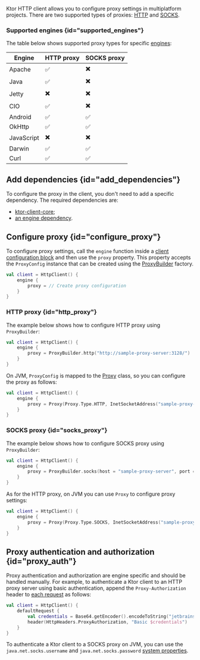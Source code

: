 [//]: # (title: Proxy)

<show-structure for="chapter" depth="2"/>

Ktor HTTP client allows you to configure proxy settings in multiplatform projects. 
There are two supported types of proxies: [HTTP](https://en.wikipedia.org/wiki/Proxy_server#Web_proxy_servers) and [SOCKS](https://en.wikipedia.org/wiki/SOCKS).

### Supported engines {id="supported_engines"}

The table below shows supported proxy types for specific [engines](http-client_engines.md):

| Engine     | HTTP proxy | SOCKS proxy |
|------------|------------|-------------|
| Apache     | ✅          |   ✖️         |
| Java       | ✅          |   ✖️         |
| Jetty      | ✖️          |   ✖️         |
| CIO        | ✅          |   ✖️         |
| Android    | ✅          |   ✅         |
| OkHttp     | ✅          |   ✅         |
| JavaScript | ✖️          |   ✖️         |
| Darwin     | ✅          |   ✅         |
| Curl       | ✅          |   ✅         |


## Add dependencies {id="add_dependencies"}

To configure the proxy in the client, you don't need to add a specific dependency. The required dependencies are:
- [ktor-client-core](client-dependencies.md#client-dependency);
- [an engine dependency](client-dependencies.md#engine-dependency).


## Configure proxy {id="configure_proxy"}

To configure proxy settings, call the `engine` function inside a [client configuration block](create-client.md#configure-client) and then use the `proxy` property.
This property accepts the `ProxyConfig` instance that can be created using the [ProxyBuilder](https://api.ktor.io/ktor-client/ktor-client-core/io.ktor.client.engine/-proxy-builder/index.html) factory.

```kotlin
val client = HttpClient() {
    engine {
        proxy = // Create proxy configuration
    }
}
```

### HTTP proxy {id="http_proxy"}

The example below shows how to configure HTTP proxy using `ProxyBuilder`:

```kotlin
val client = HttpClient() {
    engine {
        proxy = ProxyBuilder.http("http://sample-proxy-server:3128/")
    }
}
```

On JVM, `ProxyConfig` is mapped to the [Proxy](https://docs.oracle.com/javase/7/docs/api/java/lang/reflect/Proxy.html) class, so you can configure the proxy as follows:

```kotlin
val client = HttpClient() {
    engine {
        proxy = Proxy(Proxy.Type.HTTP, InetSocketAddress("sample-proxy-server", 3128))
    }
}
```




### SOCKS proxy {id="socks_proxy"}

The example below shows how to configure SOCKS proxy using `ProxyBuilder`:

```kotlin
val client = HttpClient() {
    engine {
        proxy = ProxyBuilder.socks(host = "sample-proxy-server", port = 1080)
    }
}
```

As for the HTTP proxy, on JVM you can use `Proxy` to configure proxy settings:

```kotlin
val client = HttpClient() {
    engine {
        proxy = Proxy(Proxy.Type.SOCKS, InetSocketAddress("sample-proxy-server", 1080))
    }
}
```


## Proxy authentication and authorization {id="proxy_auth"}

Proxy authentication and authorization are engine specific and should be handled manually.
For example, to authenticate a Ktor client to an HTTP proxy server using basic authentication, append the `Proxy-Authorization` header to [each request](default-request.md) as follows:

```kotlin
val client = HttpClient() {
    defaultRequest {
        val credentials = Base64.getEncoder().encodeToString("jetbrains:foobar".toByteArray())
        header(HttpHeaders.ProxyAuthorization, "Basic $credentials")
    }
}
```

To authenticate a Ktor client to a SOCKS proxy on JVM, you can use the `java.net.socks.username` and `java.net.socks.password` [system properties](https://docs.oracle.com/javase/7/docs/api/java/net/doc-files/net-properties.html).
